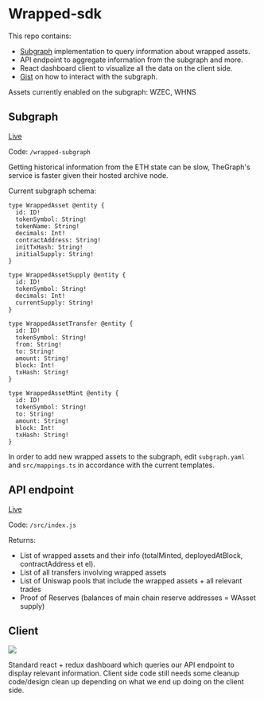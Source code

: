 # Wrapped-sdk

This repo contains: 
* [Subgraph](https://thegraph.com/explorer/subgraph/taarushv/wrapped) implementation to query information about wrapped assets.
* API endpoint to aggregate information from the subgraph and more. 
* React dashboard client to visualize all the data on the client side.
* [Gist](https://gist.github.com/taarushv/7ff6e6fafedf515c715fe7baef977230) on how to interact with the subgraph.   

Assets currently enabled on the subgraph: WZEC, WHNS
## Subgraph

[Live](https://thegraph.com/explorer/subgraph/taarushv/wrapped)

Code: `/wrapped-subgraph` 

Getting historical information from the ETH state can be slow, TheGraph's service is faster given their hosted archive node.

Current subgraph schema: 

```
type WrappedAsset @entity {
  id: ID!
  tokenSymbol: String!
  tokenName: String!
  decimals: Int!
  contractAddress: String!
  initTxHash: String!
  initialSupply: String!
}

type WrappedAssetSupply @entity {
  id: ID! 
  tokenSymbol: String!
  decimals: Int!
  currentSupply: String!
}

type WrappedAssetTransfer @entity {
  id: ID!
  tokenSymbol: String!
  from: String!
  to: String!
  amount: String!
  block: Int!
  txHash: String!
}

type WrappedAssetMint @entity {
  id: ID!
  tokenSymbol: String!
  to: String!
  amount: String!
  block: Int!
  txHash: String!
} 
```

In order to add new wrapped assets to the subgraph, edit `subgraph.yaml` and `src/mappings.ts` in accordance with the current templates. 

## API endpoint
[Live](http://wrapped-api.ngrok.io/v1)
 
Code:  `/src/index.js`

Returns:
* List of wrapped assets and their info (totalMinted, deployedAtBlock, contractAddress et el). 
* List of all transfers involving wrapped assets
* List of Uniswap pools that include the wrapped assets + all relevant trades
* Proof of Reserves (balances of main chain reserve addresses = WAsset supply)

## Client

![](https://i.imgur.com/EYWOxKP.png)

Standard react + redux dashboard which queries our API endpoint to display relevant information. Client side code still needs some cleanup code/design clean up depending on what we end up doing on the client side. 
